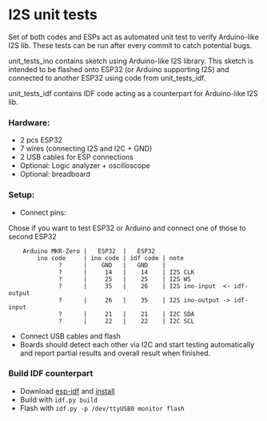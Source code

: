 # I2S unit tests

Set of both codes and ESPs act as automated unit test to verify Arduino-like I2S lib.
These tests can be run after every commit to catch potential bugs.

unit_tests_ino contains sketch using Arduino-like I2S library. This sketch is intended to be flashed onto ESP32 (or Arduino supporting I2S) and connected to another ESP32 using code from unit_tests_idf.

unit_tests_idf contains IDF code acting as a counterpart for Arduino-like I2S lib.

### Hardware:
-   2 pcs ESP32
-    7 wires (connecting I2S and I2C + GND)
-    2 USB cables for ESP connections
-    Optional: Logic analyzer + oscilloscope
-    Optional: breadboard

### Setup:
-   Connect pins:

Chose if you want to test ESP32 or Arduino and connect one of those to second ESP32

        Arduino MKR-Zero |   ESP32  |   ESP32
            ino code     | ino code | idf code | note
                  ?      |    GND   |   GND    |
                  ?      |     14   |    14    | I2S CLK
                  ?      |     25   |    25    | I2S WS
                  ?      |     35   |    26    | I2S ino-input  <- idf-output
                  ?      |     26   |    35    | I2S ino-output -> idf-input
                  ?      |     21   |    21    | I2C SDA
                  ?      |     22   |    22    | I2C SCL
-   Connect USB cables and flash
-   Boards should detect each other via I2C and start testing automatically and report partial results and overall result when finished.

### Build IDF counterpart
-   Download [esp-idf](https://github.com/espressif/esp-idf) and [install](https://docs.espressif.com/projects/esp-idf/en/stable/esp32/get-started/index.html#step-3-set-up-the-tools)
-   Build with `idf.py build`
-   Flash with `idf.py -p /dev/ttyUSB0 monitor flash`
